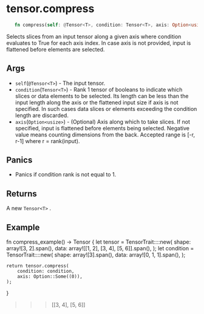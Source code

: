 # tensor.compress

```rust 
   fn compress(self: @Tensor<T>, condition: Tensor<T>, axis: Option<usize>) -> Tensor<T>;
```

Selects slices from an input tensor along a given axis where condition evaluates to True for each axis index. In case axis is not provided, input is flattened before elements are selected.

## Args

* `self`(`@Tensor<T>`) - The input tensor.
* `condition`(`Tensor<T>`) - Rank 1 tensor of booleans to indicate which slices or data elements to be selected. Its length can be less than the input length along the axis or the flattened input size if axis is not specified. In such cases data slices or elements exceeding the condition length are discarded.
* `axis`(`Option<usize>`) - (Optional) Axis along which to take slices. If not specified, input is flattened before elements being selected. Negative value means counting dimensions from the back. Accepted range is [-r, r-1] where r = rank(input).

## Panics

* Panics if condition rank is not equal to 1.

## Returns 

A new `Tensor<T>` .

## Example
fn compress_example() -> Tensor<u32> {
    let tensor = TensorTrait::<u32>::new(
        shape: array![3, 2].span(), 
        data: array![[1, 2], [3, 4], [5, 6]].span(), 
    );
    let condition = TensorTrait::<u32>::new(
        shape: array![3].span(), 
        data: array![0, 1, 1].span(), 
    );

    return tensor.compress(
        condition: condition, 
        axis: Option::Some((0)), 
    );
}
>>> [[3, 4],
     [5, 6]]
```
